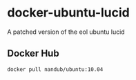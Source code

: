 # docker-ubuntu-lucid
A patched version of the eol ubuntu lucid

## Docker Hub
`docker pull nandub/ubuntu:10.04`
